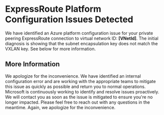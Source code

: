 <properties
pageTitle="ExpressRoute Platform Configuration Issues Detected"
description="ExpressRoute Platform Configuration Issues Detected"
infoBubbleText="Issues with your ExpressRoute were detected. See details on the right."
service="microsoft.network"
resource="ExpressRoute"
authors="karenhammons"
displayOrder="10"
articleId="ExRRnmBrooklynConsistencyBaremetalSubnetEncapKeyNotMatchVxLanKeyInsight"
diagnosticScenario="ExRRnmBrooklynConsistencyBaremetalSubnetEncapKeyNotMatchVxLanKeyInsight"
selfHelpType="Diagnostics"
supportTopicIds=""
resourceTags="windows"
productPesIds=""
cloudEnvironments="Public"
	ownershipId="CloudNet_AzureExpressRoute"
/>
# ExpressRoute Platform Configuration Issues Detected
<!--issueDescription-->
We have identified an Azure platform configuration issue for your private peering ExpressRoute connection to virtual network ID: **<!--$VNetId-->[VNetId]<!--/$VNetId-->**. The initial diagnosis is showing that the subnet encapsulation key does not match the VXLAN key. See below for more information.
<!--/issueDescription-->
## **More Information**
 We apologize for the inconvenience.  We have identified an internal configuration error and are working with the appropriate teams to mitigate this issue as quickly as possible and return you to normal operations.  Microsoft is continuously working to identify and resolve issues proactively.  We will contact you as soon as the issue is mitigated to ensure you're no longer impacted.  Please feel free to reach out with any questions in the meantime.  Again, we apologize for the inconvenience.  
